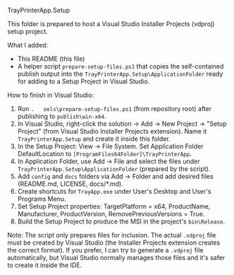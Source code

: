 TrayPrinterApp.Setup

This folder is prepared to host a Visual Studio Installer Projects (vdproj) setup project.

What I added:
- This README (this file)
- A helper script `prepare-setup-files.ps1` that copies the self-contained publish output into the `TrayPrinterApp.Setup\ApplicationFolder` ready for adding to a Setup Project in Visual Studio.

How to finish in Visual Studio:
1. Run `.	ools\prepare-setup-files.ps1` (from repository root) after publishing to `publish\win-x64`.
2. In Visual Studio, right-click the solution -> Add -> New Project -> "Setup Project" (from Visual Studio Installer Projects extension). Name it `TrayPrinterApp.Setup` and create it inside this folder.
3. In the Setup Project: View -> File System. Set Application Folder DefaultLocation to `[ProgramFiles64Folder]\TrayPrinterApp`.
4. In Application Folder, use Add -> File and select the files under `TrayPrinterApp.Setup\ApplicationFolder` (prepared by the script).
5. Add `config` and `docs` folders via Add -> Folder and add desired files (README.md, LICENSE, docs/*.md).
6. Create shortcuts for `TrayApp.exe` under User's Desktop and User's Programs Menu.
7. Set Setup Project properties: TargetPlatform = x64, ProductName, Manufacturer, ProductVersion, RemovePreviousVersions = True.
8. Build the Setup Project to produce the MSI in the project's `bin\Release`.

Note: The script only prepares files for inclusion. The actual `.vdproj` file must be created by Visual Studio (the Installer Projects extension creates the correct format). If you prefer, I can try to generate a `.vdproj` file automatically, but Visual Studio normally manages those files and it's safer to create it inside the IDE.